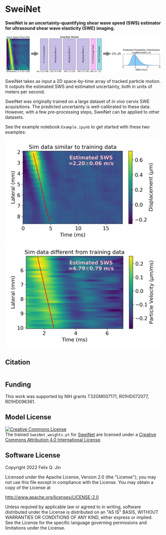 # SweiNet
**SweiNet is an uncertainty-quantifying shear wave speed (SWS) estimator for ultrasound shear wave elasticity (SWE) imaging.**

<img src="./images/fig_Architecture.png">

SweiNet takes as input a 2D space-by-time array of tracked particle motion.
It outputs the estimated SWS and estimated uncertainty, both in units of meters per second.

SweiNet was originally trained on a large dataset of *in vivo* cervix SWE acquisitions.
The predicted uncertainty is well-calibrated to these data.
However, with a few pre-processing steps, SweiNet can be applied to other datasets.

See the example notebook `Example.ipynb` to get started with these two examples:

<img src="./images/example1.png">
<img src="./images/example2.png">

## Citation
```bibtex
```

## Funding
This work was supported by NIH grants T32GM007171, R01HD072077, R01HD096361.


## Model License
<a rel="license" href="http://creativecommons.org/licenses/by/4.0/"><img alt="Creative Commons License" style="border-width:0" src="https://i.creativecommons.org/l/by/4.0/88x31.png" /></a><br /><span xmlns:dct="http://purl.org/dc/terms/" href="http://purl.org/dc/dcmitype/Dataset" property="dct:title" rel="dct:type">The trained `SweiNet_weights.pt`</span> for <a xmlns:cc="http://creativecommons.org/ns#" href="https://github.com/fqjin/swei-net/" property="cc:attributionName" rel="cc:attributionURL">SweiNet</a> are licensed under a <a rel="license" href="http://creativecommons.org/licenses/by/4.0/">Creative Commons Attribution 4.0 International License</a>.

## Software License
Copyright 2022 Felix Q. Jin

Licensed under the Apache License, Version 2.0 (the "License");
you may not use this file except in compliance with the License.
You may obtain a copy of the License at

   http://www.apache.org/licenses/LICENSE-2.0

Unless required by applicable law or agreed to in writing, software
distributed under the License is distributed on an "AS IS" BASIS,
WITHOUT WARRANTIES OR CONDITIONS OF ANY KIND, either express or implied.
See the License for the specific language governing permissions and
limitations under the License.
